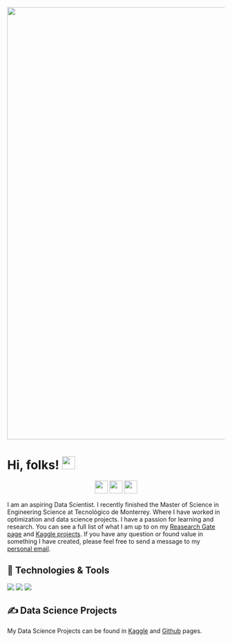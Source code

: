 


<img src="https://user-images.githubusercontent.com/90649106/184785221-3eed7843-5ed0-41bd-b831-6c1f847d2a42.png" width="1000" >

     
# Hi, folks! <img src="https://raw.githubusercontent.com/MartinHeinz/MartinHeinz/master/wave.gif" width="30px">

<p align='center'>
<a href="https://www.kaggle.com/valeriapineda"><img height="30" src="https://user-images.githubusercontent.com/90649106/184424621-e3f36a30-63e2-4375-9684-0fbda3ab2f26.png"></a>
<a href="https://www.linkedin.com/in/valeria-pineda-romero/"><img height="30" src="https://github.com/WaylonWalker/WaylonWalker/blob/main/icon/linkedin.png?raw=true"></a>
<a href="https://www.researchgate.net/profile/Valeria-Pineda-Romero"><img height="30" src="https://user-images.githubusercontent.com/90649106/184427308-1b7a0e6b-f3b5-4c91-a4e3-56bc289eb802.png"></a>
</p>



I am an aspiring Data Scientist.  I recently finished the Master of Science in Engineering Science at Tecnológico de Monterrey. Where I have worked in optimization and data science projects. I have a passion for learning and research.  You can see a full list of what I am up to on my [Reasearch Gate page](https://www.researchgate.net/profile/Valeria-Pineda-Romero) and [Kaggle projects](https://www.kaggle.com/valeriapineda).  If you have any question or found value in something I have created, please feel free to send a message to my [personal email](mailto:vv.pinedaromero@gmail.com).

## 🔧 Technologies & Tools
![](https://img.shields.io/badge/Code-Python-informational?style=flat&logo=python&logoColor=white&color=DD3D7B)
![](https://img.shields.io/badge/Code-R-informational?style=flat&logo=r&logoColor=white&color=DD3D7B)
![](https://img.shields.io/badge/Code-SQL-informational?style=flat&logo=microsoftsqlserver&logoColor=white&color=DD3D7B)

## &#x270d; Data Science Projects
My Data Science Projects can be found in [Kaggle](https://www.kaggle.com/valeriapineda) and [Github](https://github.com/ValeriaPineda23?tab=repositories) pages.
